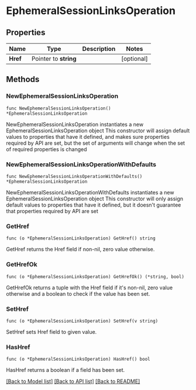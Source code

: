 # EphemeralSessionLinksOperation

## Properties

Name | Type | Description | Notes
------------ | ------------- | ------------- | -------------
**Href** | Pointer to **string** |  | [optional] 

## Methods

### NewEphemeralSessionLinksOperation

`func NewEphemeralSessionLinksOperation() *EphemeralSessionLinksOperation`

NewEphemeralSessionLinksOperation instantiates a new EphemeralSessionLinksOperation object
This constructor will assign default values to properties that have it defined,
and makes sure properties required by API are set, but the set of arguments
will change when the set of required properties is changed

### NewEphemeralSessionLinksOperationWithDefaults

`func NewEphemeralSessionLinksOperationWithDefaults() *EphemeralSessionLinksOperation`

NewEphemeralSessionLinksOperationWithDefaults instantiates a new EphemeralSessionLinksOperation object
This constructor will only assign default values to properties that have it defined,
but it doesn't guarantee that properties required by API are set

### GetHref

`func (o *EphemeralSessionLinksOperation) GetHref() string`

GetHref returns the Href field if non-nil, zero value otherwise.

### GetHrefOk

`func (o *EphemeralSessionLinksOperation) GetHrefOk() (*string, bool)`

GetHrefOk returns a tuple with the Href field if it's non-nil, zero value otherwise
and a boolean to check if the value has been set.

### SetHref

`func (o *EphemeralSessionLinksOperation) SetHref(v string)`

SetHref sets Href field to given value.

### HasHref

`func (o *EphemeralSessionLinksOperation) HasHref() bool`

HasHref returns a boolean if a field has been set.


[[Back to Model list]](../README.md#documentation-for-models) [[Back to API list]](../README.md#documentation-for-api-endpoints) [[Back to README]](../README.md)


